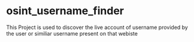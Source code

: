 # osint_username_finder
This Project is used to discover the live account of username provided by the user or similiar username present on that webiste
